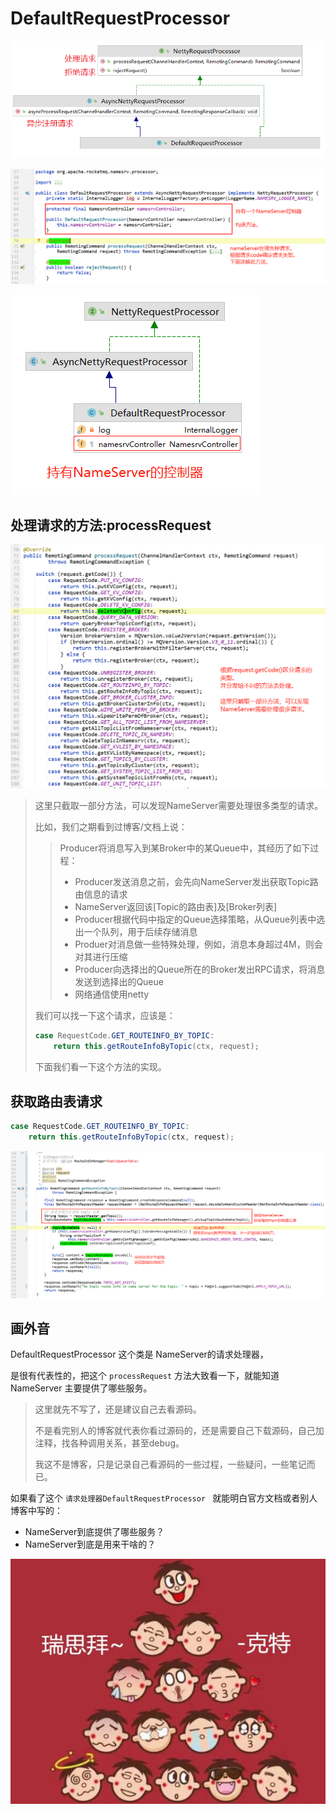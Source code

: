 # DefaultRequestProcessor



![image-20211012112410922](images/image-20211012112410922.png)







![image-20211012112933360](images/image-20211012112933360.png)

![image-20211012113033830](images/image-20211012113033830.png)



## 处理请求的方法:processRequest

![image-20211012113303083](images/image-20211012113303083.png)

> 这里只截取一部分方法，可以发现NameServer需要处理很多类型的请求。
>
> 比如，我们之期看到过博客/文档上说：
>
> > Producer将消息写入到某Broker中的某Queue中，其经历了如下过程：
> >
> >  - Producer发送消息之前，会先向NameServer发出获取Topic路由信息的请求
> >  - NameServer返回该[Topic的路由表]及[Broker列表]
> >  - Producer根据代码中指定的Queue选择策略，从Queue列表中选出一个队列，用于后续存储消息
> >  - Produer对消息做一些特殊处理，例如，消息本身超过4M，则会对其进行压缩
> >  - Producer向选择出的Queue所在的Broker发出RPC请求，将消息发送到选择出的Queue
> >  - 网络通信使用netty
>
> 我们可以找一下这个请求，应该是：
>
> ```java
> case RequestCode.GET_ROUTEINFO_BY_TOPIC:
>     return this.getRouteInfoByTopic(ctx, request);
> ```
>
> 下面我们看一下这个方法的实现。

## 获取路由表请求

```java
case RequestCode.GET_ROUTEINFO_BY_TOPIC:
    return this.getRouteInfoByTopic(ctx, request);
```

![image-20211012114623383](images/image-20211012114623383.png)





## 画外音

DefaultRequestProcessor 这个类是 NameServer的请求处理器，

是很有代表性的，把这个 `processRequest` 方法大致看一下，就能知道 NameServer 主要提供了哪些服务。

> 这里就先不写了，还是建议自己去看源码。
>
> 不是看完别人的博客就代表你看过源码的，还是需要自己下载源码，自己加注释，找各种调用关系，甚至debug。
>
> 我这不是博客，只是记录自己看源码的一些过程，一些疑问，一些笔记而已。

如果看了这个 `请求处理器DefaultRequestProcessor ` 就能明白官方文档或者别人博客中写的：

- NameServer到底提供了哪些服务？
- NameServer到底是用来干啥的？



![image-20211012120248872](images/image-20211012120248872.png)

